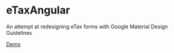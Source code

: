 # eTaxAngular
An attempt at redesigning eTax forms with Google Material Design Guidelines

[Demo](https://etaxangular.herokuapp.com)
